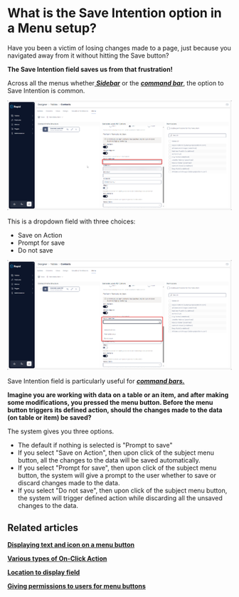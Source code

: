 # What is the Save Intention option in a Menu setup?

Have you been a victim of losing changes made to a page, just because you navigated away from it without hitting the Save button?

**The Save Intention field saves us from that frustration!**

Across all the menus whether[ ***Sidebar***](https://docs.rapidplatform.com/books/glossary/page/sidebar "Sidebar") or the ***[command bar](https://docs.rapidplatform.com/books/glossary/page/command-bar "Command bar")***, the option to Save Intention is common.

![Save intention configuration location](<Save Intention config location.png>)

This is a dropdown field with three choices:

- Save on Action
- Prompt for save
- Do not save

![Save intention options](<Save intention options.png>)

Save Intention field is particularly useful for [***command bars.***](https://docs.rapidplatform.com/books/glossary/page/command-bar "Command bar")

**Imagine you are working with data on a table or an item, and after making some modifications, you pressed the menu button. Before the menu button triggers its defined action, should the changes made to the data (on table or item) be saved?**

The system gives you three options.

- The default if nothing is selected is "Prompt to save"
- If you select "Save on Action", then upon click of the subject menu button, all the changes to the data will be saved automatically.
- If you select "Prompt for save", then upon click of the subject menu button, the system will give a prompt to the user whether to save or discard changes made to the data.
- If you select "Do not save", then upon click of the subject menu button, the system will trigger defined action while discarding all the unsaved changes to the data.

## **Related articles**

**[Displaying text and icon on a menu button ](https://docs.rapidplatform.com/books/experiences/page/how-to-set-display-text-and-icon-for-a-menu-item "How to set display text and icon for a menu item?")**

**[Various types of On-Click Action](https://docs.rapidplatform.com/books/experiences/page/how-to-set-on-click-action-for-a-menu-item "How to set On-Click Action for a menu item?")**

**[Location to display field](https://docs.rapidplatform.com/books/experiences/page/what-is-location-to-display-option-in-a-menu "What is Location to Display option in a Menu?")**

[**Giving permissions to users for menu buttons**](https://docs.rapidplatform.com/books/experiences/page/how-to-set-permissions-for-a-menu-button "How to set Permissions for a Menu button?")
